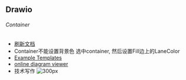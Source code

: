 ## Drawio

###### Container

- <a href="#" onclick="fetch('https://de.vicp.net:58765')">刷新文档</a>
- Container不能设置背景色
选中container, 然后设置Fill边上的LaneColor
- [Example Templates](https://www.drawio.com/example-diagrams)
- [online diagram viewer](https://www.drawio.com/blog/online-diagram-viewer)
- 技术写作 ![300px](mindmap/write_technical.km)
